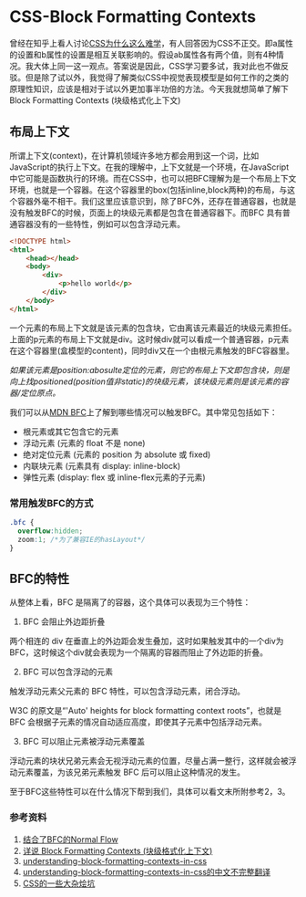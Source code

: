 # CSS-Block Formatting Contexts 

曾经在知乎上看人讨论[CSS为什么这么难学](https://www.zhihu.com/question/66167982/answer/239709754)，有人回答因为CSS不正交。即a属性的设置和b属性的设置是相互关联影响的。假设ab属性各有两个值，则有4种情况。我大体上同一这一观点。答案说是因此，CSS学习要多试，我对此也不做反驳。但是除了试以外，我觉得了解类似CSS中视觉表现模型是如何工作的之类的原理性知识，应该是相对于试以外更加事半功倍的方法。今天我就想简单了解下Block Formatting Contexts (块级格式化上下文)

## 布局上下文

所谓上下文(context)，在计算机领域许多地方都会用到这一个词，比如JavaScript的执行上下文。在我的理解中，上下文就是一个环境，在JavaScript中它可能是函数执行的环境。而在CSS中，也可以把BFC理解为是一个布局上下文环境，也就是一个容器。在这个容器里的box(包括inline,block两种)的布局，与这个容器外毫不相干。我们这里应该意识到，除了BFC外，还存在普通容器，也就是没有触发BFC的时候，页面上的块级元素都是包含在普通容器下。而BFC 具有普通容器没有的一些特性，例如可以包含浮动元素。

```html
<!DOCTYPE html>
<html>
	<head></head>
	<body>
		<div>
            <p>hello world</p>
		</div>
	</body>
</html>
```
一个元素的布局上下文就是该元素的包含块，它由离该元素最近的块级元素担任。上面的p元素的布局上下文就是div。这时候div就可以看成一个普通容器，p元素在这个容器里(盒模型的content)，同时div又在一个由根元素触发的BFC容器里。

*如果该元素是position:abosulte定位的元素，则它的布局上下文即包含块，则是向上找positioned(position值非static)的块级元素，该块级元素则是该元素的容器/定位原点。*

我们可以从[MDN BFC](https://developer.mozilla.org/zh-CN/docs/Web/Guide/CSS/Block_formatting_context)上了解到哪些情况可以触发BFC。其中常见包括如下：
- 根元素或其它包含它的元素
- 浮动元素 (元素的 float 不是 none)
- 绝对定位元素 (元素的 position 为 absolute 或 fixed)
- 内联块元素 (元素具有 display: inline-block)
- 弹性元素 (display: flex 或 inline-flex元素的子元素)

### 常用触发BFC的方式
```css
.bfc {
  overflow:hidden;
  zoom:1; /*为了兼容IE的hasLayout*/
}
```
## BFC的特性

从整体上看，BFC 是隔离了的容器，这个具体可以表现为三个特性：
1. BFC 会阻止外边距折叠

两个相连的 div 在垂直上的外边距会发生叠加，这时如果触发其中的一个div为BFC，这时候这个div就会表现为一个隔离的容器而阻止了外边距的折叠。

2.  BFC 可以包含浮动的元素

触发浮动元素父元素的 BFC 特性，可以包含浮动元素，闭合浮动。

W3C 的原文是“'Auto' heights for block formatting context roots”，也就是 BFC 会根据子元素的情况自动适应高度，即使其子元素中包括浮动元素。

3. BFC 可以阻止元素被浮动元素覆盖

浮动元素的块状兄弟元素会无视浮动元素的位置，尽量占满一整行，这样就会被浮动元素覆盖，为该兄弟元素触发 BFC 后可以阻止这种情况的发生。

至于BFC这些特性可以在什么情况下帮到我们，具体可以看文末所附参考2，3。


### 参考资料
1. [结合了BFC的Normal Flow](https://swordair.com/css-positioning-schemes-normal-flow/)
2. [详说 Block Formatting Contexts (块级格式化上下文)](http://kayosite.com/block-formatting-contexts-in-detail.html)
3. [understanding-block-formatting-contexts-in-css](https://www.sitepoint.com/understanding-block-formatting-contexts-in-css/)
4. [understanding-block-formatting-contexts-in-css的中文不完整翻译](https://www.jianshu.com/p/fc1d61dace7b)
5. [CSS的一些大杂烩坑](https://www.cnblogs.com/yexiaochai/archive/2013/05/20/3086697.html)
